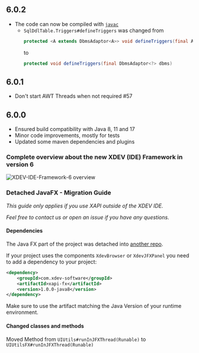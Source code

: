 ## 6.0.2
* The code can now be compiled with [``javac``](https://en.wikipedia.org/wiki/Javac)
  * ``SqlDdlTable.Triggers#defineTriggers`` was changed from
    ```java
    protected <A extends DbmsAdaptor<A>> void defineTriggers(final A dbms)
    ```
    to
    ```java
    protected void defineTriggers(final DbmsAdaptor<?> dbms)
    ```

## 6.0.1
* Don't start AWT Threads when not required #57


## 6.0.0
* Ensured build compatibility with Java 8, 11 and 17
* Minor code improvements, mostly for tests
* Updated some maven dependencies and plugins

### Complete overview about the new XDEV (IDE) Framework in version 6
![XDEV-IDE-Framework-6 overview](https://user-images.githubusercontent.com/45384811/134640194-0b42a238-3c7e-402a-8b05-51419108dbbd.png)

### Detached JavaFX - Migration Guide

*This guide only applies if you use XAPI outside of the XDEV IDE.*

*Feel free to contact us or open an issue if you have any questions.*

#### Dependencies
The Java FX part of the project was detached into [another repo](https://github.com/xdev-software/xapi-fx).

If your project uses the components `XdevBrowser` or `XdevJFXPanel` you need to add a dependency to your project:
```XML
<dependency>
    <groupId>com.xdev-software</groupId>
    <artifactId>xapi-fx</artifactId>
    <version>1.0.0-java8</version>
</dependency>
```
Make sure to use the artifact matching the Java Version of your runtime environment.

#### Changed classes and methods
Moved Method from `UIUtils#runInJFXThread(Runable)` to `UIUtilsFX#runInJFXThread(Runable)`


